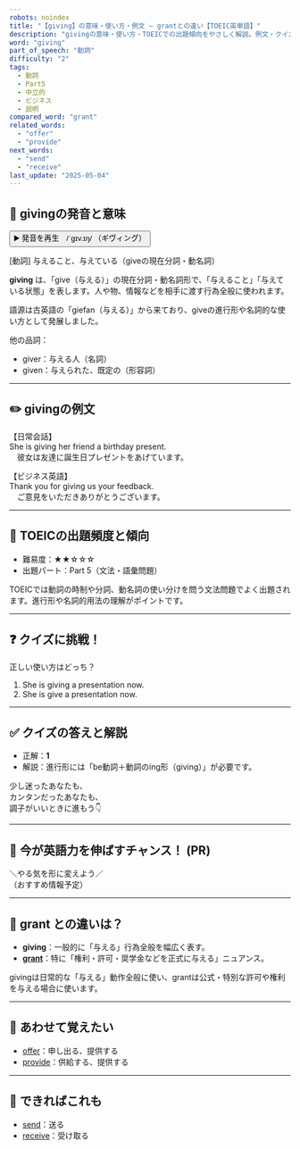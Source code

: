```yaml
---
robots: noindex
title: "【giving】の意味・使い方・例文 ― grantとの違い【TOEIC英単語】"
description: "givingの意味・使い方・TOEICでの出題傾向をやさしく解説。例文・クイズ付きでgrantとの違いもわかりやすく学べます。"
word: "giving"
part_of_speech: "動詞"
difficulty: "2"
tags:
  - 動詞
  - Part5
  - 中立的
  - ビジネス
  - 説明
compared_word: "grant"
related_words:
  - "offer"
  - "provide"
next_words:
  - "send"
  - "receive"
last_update: "2025-05-04"
---
```


## 🔰 givingの発音と意味

<button class="play-audio" onclick="playTTS('giving')">
  <span class="play-audio-main">
    ▶️ 発音を再生　/ˈɡɪv.ɪŋ/
  </span>
  <span class="play-audio-sub">
    （ギヴィング）
  </span>
</button>

[動詞] 与えること、与えている（giveの現在分詞・動名詞）

**giving** は、「give（与える）」の現在分詞・動名詞形で、「与えること」「与えている状態」を表します。人や物、情報などを相手に渡す行為全般に使われます。

語源は古英語の「giefan（与える）」から来ており、giveの進行形や名詞的な使い方として発展しました。

他の品詞：  
- giver：与える人（名詞）
- given：与えられた、既定の（形容詞）

---

## ✏️ givingの例文

【日常会話】  
She is giving her friend a birthday present.  
　彼女は友達に誕生日プレゼントをあげています。

【ビジネス英語】  
Thank you for giving us your feedback.  
　ご意見をいただきありがとうございます。

---

## 🎯 TOEICの出題頻度と傾向

- 難易度：★★☆☆☆
- 出題パート：Part 5（文法・語彙問題）

TOEICでは動詞の時制や分詞、動名詞の使い分けを問う文法問題でよく出題されます。進行形や名詞的用法の理解がポイントです。

---

## ❓ クイズに挑戦！

正しい使い方はどっち？

1. She is giving a presentation now.  
2. She is give a presentation now.

---

## ✅ クイズの答えと解説

- 正解：**1**
- 解説：進行形には「be動詞＋動詞のing形（giving）」が必要です。

少し迷ったあなたも、  
カンタンだったあなたも、  
調子がいいときに進もう👇️

---

## 🚀 今が英語力を伸ばすチャンス！ (PR)

<div class="info-center">
＼やる気を形に変えよう／<br>  
（おすすめ情報予定）
</div>

---

## 🤔  grant との違いは？

- **giving**：一般的に「与える」行為全般を幅広く表す。
- **[grant](/word/grant/)**：特に「権利・許可・奨学金などを正式に与える」ニュアンス。

givingは日常的な「与える」動作全般に使い、grantは公式・特別な許可や権利を与える場合に使います。

---

## 🧩 あわせて覚えたい

- [offer](/word/offer/)：申し出る、提供する
- [provide](/word/provide/)：供給する、提供する

---

## 📖 できればこれも

- [send](/word/send/)：送る
- [receive](/word/receive/)：受け取る

<!-- cvid: aid19_bid12 -->
